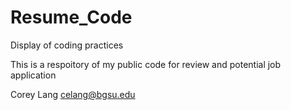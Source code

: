 # Resume_Code
Display of coding practices

This is a respoitory of my public code for review and potential job application

Corey Lang
celang@bgsu.edu
